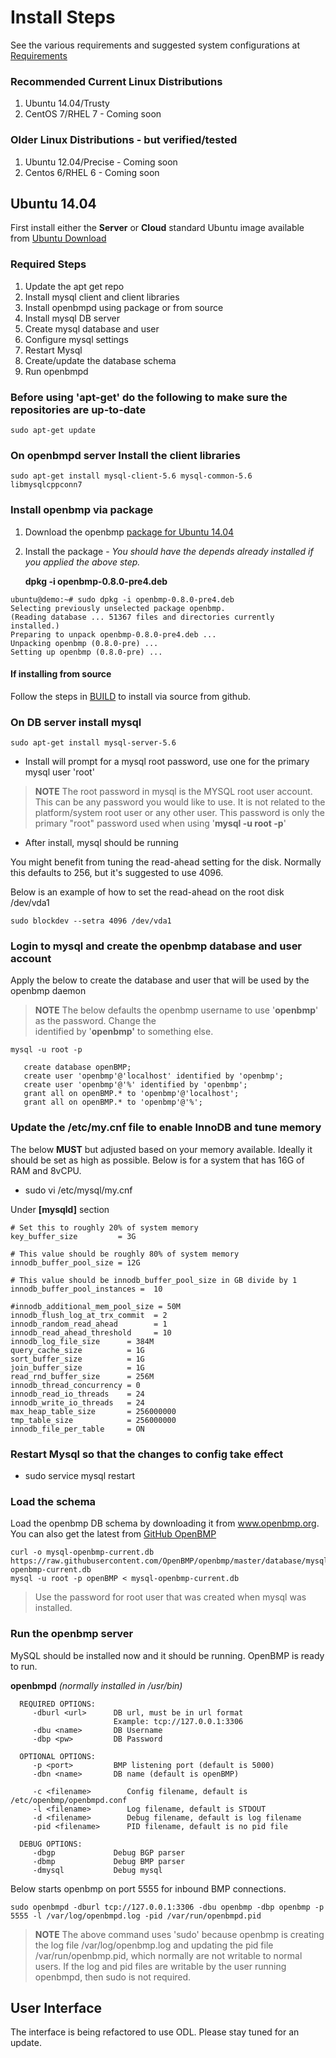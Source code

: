 Install Steps
=============
See the various requirements and suggested system configurations at [Requirements](REQUIREMENTS.md)

### Recommended Current Linux Distributions
  1. Ubuntu 14.04/Trusty
  1. CentOS 7/RHEL 7 - Coming soon
  
### Older Linux Distributions - but verified/tested
  1. Ubuntu 12.04/Precise - Coming soon
  1. Centos 6/RHEL 6 - Coming soon


Ubuntu 14.04
------------
First install either the **Server** or **Cloud** standard Ubuntu image available from [Ubuntu Download](http://www.ubuntu.com/download)

### Required Steps
  1. Update the apt get repo
  1. Install mysql client and client libraries
  1. Install openbmpd using package or from source
  1. Install mysql DB server
  1. Create mysql database and user
  1. Configure mysql settings
  1. Restart Mysql
  1. Create/update the database schema
  1. Run openbmpd
  
  

### Before using 'apt-get' do the following to make sure the repositories are up-to-date
```
sudo apt-get update
```

### On openbmpd server Install the client libraries

```
sudo apt-get install mysql-client-5.6 mysql-common-5.6 libmysqlcppconn7
```

### Install openbmp via package
  1. Download the openbmp [package for Ubuntu 14.04](/packages/openbmp-0.8.0-pre4.deb)
  1. Install the package  - *You should have the depends already installed if you applied the above step.*
      
      **dpkg -i openbmp-0.8.0-pre4.deb**
  
```
ubuntu@demo:~# sudo dpkg -i openbmp-0.8.0-pre4.deb
Selecting previously unselected package openbmp.
(Reading database ... 51367 files and directories currently installed.)
Preparing to unpack openbmp-0.8.0-pre4.deb ...
Unpacking openbmp (0.8.0-pre) ...
Setting up openbmp (0.8.0-pre) ...
```

#### If installing from source
Follow the steps in [BUILD](BUILD.md) to install via source from github.

### On DB server install mysql
```
sudo apt-get install mysql-server-5.6
```

* Install will prompt for a mysql root password, use one for the primary mysql user 'root'

> **NOTE**
> The root password in mysql is the MYSQL root user account.  This can be any password you would 
> like to use. It is not related to the platform/system root user or any other user.  This password is only the primary "root" password used when using '**mysql -u root -p**'

* After install, mysql should be running


You might benefit from tuning the read-ahead setting for the disk.  Normally this defaults to 256, but it's suggested to use 4096. 

Below is an example of how to set the read-ahead on the root disk /dev/vda1

```
sudo blockdev --setra 4096 /dev/vda1
```


### Login to mysql and create the openbmp database and user account
Apply the below to create the database and user that will be used by the openbmp daemon

> **NOTE**
> The below defaults the openbmp username to use '**openbmp**' as the password.  Change the  
> identified by '**openbmp'** to something else.

```
mysql -u root -p

   create database openBMP;
   create user 'openbmp'@'localhost' identified by 'openbmp';
   create user 'openbmp'@'%' identified by 'openbmp';
   grant all on openBMP.* to 'openbmp'@'localhost';
   grant all on openBMP.* to 'openbmp'@'%';
```


### Update the /etc/my.cnf file to enable InnoDB and tune memory
The below **MUST** but adjusted based on your memory available.  Ideally it should be set as high as possible. Below is for a system that has 16G of RAM and 8vCPU.

* sudo vi /etc/mysql/my.cnf

Under **[mysqld]** section

```
# Set this to roughly 20% of system memory
key_buffer_size         = 3G

# This value should be roughly 80% of system memory
innodb_buffer_pool_size = 12G

# This value should be innodb_buffer_pool_size in GB divide by 1
innodb_buffer_pool_instances =  10

#innodb_additional_mem_pool_size = 50M
innodb_flush_log_at_trx_commit  = 2
innodb_random_read_ahead        = 1
innodb_read_ahead_threshold     = 10
innodb_log_file_size      = 384M
query_cache_size          = 1G
sort_buffer_size          = 1G
join_buffer_size          = 1G
read_rnd_buffer_size      = 256M
innodb_thread_concurrency = 0
innodb_read_io_threads    = 24
innodb_write_io_threads   = 24
max_heap_table_size       = 256000000
tmp_table_size            = 256000000
innodb_file_per_table     = ON
```

### Restart Mysql so that the changes to config take effect

* sudo service mysql restart

### Load the schema
Load the openbmp DB schema by downloading it from www.openbmp.org.  You can also get the 
latest from [GitHub OpenBMP](https://github.com/OpenBMP/openbmp)

```
curl -o mysql-openbmp-current.db https://raw.githubusercontent.com/OpenBMP/openbmp/master/database/mysql-openbmp-current.db
mysql -u root -p openBMP < mysql-openbmp-current.db 
```

> Use the password for root user that was created when mysql was installed. 


### Run the openbmp server
MySQL should be installed now and it should be running.   OpenBMP is ready to run. 

**openbmpd**   *(normally installed in /usr/bin)*

```
  REQUIRED OPTIONS:
     -dburl <url>      DB url, must be in url format
                       Example: tcp://127.0.0.1:3306
     -dbu <name>       DB Username
     -dbp <pw>         DB Password

  OPTIONAL OPTIONS:
     -p <port>         BMP listening port (default is 5000)
     -dbn <name>       DB name (default is openBMP)

     -c <filename>        Config filename, default is /etc/openbmp/openbmpd.conf
     -l <filename>        Log filename, default is STDOUT
     -d <filename>        Debug filename, default is log filename
     -pid <filename>      PID filename, default is no pid file

  DEBUG OPTIONS:
     -dbgp             Debug BGP parser
     -dbmp             Debug BMP parser
     -dmysql           Debug mysql
```

Below starts openbmp on port 5555 for inbound BMP connections. 
```
sudo openbmpd -dburl tcp://127.0.0.1:3306 -dbu openbmp -dbp openbmp -p 5555 -l /var/log/openbmpd.log -pid /var/run/openbmpd.pid
```
> **NOTE** 
> The above command uses 'sudo' because openbmp is creating the log file /var/log/openbmp.log and updating the pid file /var/run/openbmp.pid, which normally are not writable to normal users.  If the log and pid files are writable by the user running openbmpd, then sudo is not required. 



## User Interface

The interface is being refactored to use ODL.  Please stay tuned for an update. 
